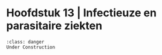 # Hoofdstuk 13 | Infectieuze en parasitaire ziekten

```{admonition} This is a title
:class: danger
Under Construction
```
